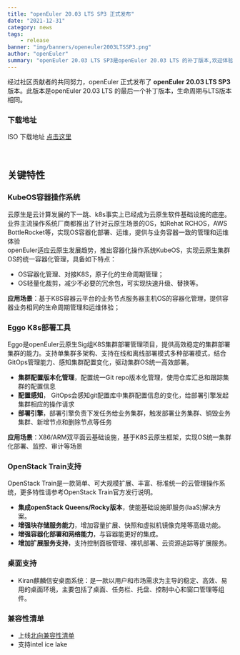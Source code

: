 ```yaml
---
title: "openEuler 20.03 LTS SP3 正式发布"
date: "2021-12-31"
category: news
tags:
    - release
banner: "img/banners/openeuler2003LTSSP3.png"
author: "openEuler"
summary: "openEuler 20.03 LTS SP3是openEuler 20.03 LTS 的补丁版本,欢迎体验。"
---
```


<div class="markdown">

经过社区贡献者的共同努力，openEuler 正式发布了 **openEuler 20.03 LTS SP3** 版本。此版本是openEuler 20.03 LTS 的最后一个补丁版本，生命周期与LTS版本相同。

### 下载地址
ISO 下载地址 [点击这里](https://repo.openeuler.org/openEuler-20.03-LTS-SP3/ISO/)

<br>

## 关键特性

### KubeOS容器操作系统

云原生是云计算发展的下一跳、k8s事实上已经成为云原生软件基础设施的底座。业界主流操作系统厂商都推出了针对云原生场景的OS，如Rehat RCHOS，AWS BottleRocket等，实现OS容器化部署、运维，提供与业务容器一致的管理和运维体验  
openEuler适应云原生发展趋势，推出容器化操作系统KubeOS，实现云原生集群OS的统一容器化管理，具备如下特点：

- OS容器化管理、对接K8S，原子化的生命周期管理；
- OS轻量化裁剪，减少不必要的冗余包，可实现快速升级、替换等。

**应用场景**：基于K8S容器云平台的业务节点服务器主机OS的容器化管理，提供容器业务相同的生命周期管理和运维体验；

### Eggo K8s部署工具

Eggo是openEuler云原生Sig组K8S集群部署管理项目，提供高效稳定的集群部署集群的能力。支持单集群多架构、支持在线和离线部署模式多种部署模式，结合GitOps管理能力、感知集群配置变化，驱动集群OS统一高效部署。

- **集群配置版本化管理**，配置统一Git repo版本化管理，使用仓库汇总和跟踪集群的配置信息
- **配置感知**， GitOps会感知git配置库中集群配置信息的变化，给部署引擎发起集群相应的操作请求
- **部署引擎**，部署引擎负责下发任务给业务集群，触发部署业务集群、销毁业务集群、新增节点和删除节点等任务

**应用场景**：X86/ARM双平面云基础设施，基于K8S云原生框架，实现OS统一集群化部署、监控、审计等场景

### OpenStack Train支持

OpenStack Train是一款简单、可大规模扩展、丰富、标准统一的云管理操作系统，更多特性请参考OpenStack Train官方发行说明。

- **集成openStack Queens/Rocky版本**，使能基础设施即服务(IaaS)解决方案。
- **增强块存储服务能力**，增加容量扩展、快照和虚拟机镜像克隆等高级功能。
- **增强容器化部署和网络能力**，与容器能更好的集成。
- **增加扩展服务支持**，支持控制面板管理、裸机部署、云资源追踪等扩展服务。

### 桌面支持

- Kiran麒麟信安桌面系统：是一款以用户和市场需求为主导的稳定、高效、易用的桌面环境，主要包括了桌面、任务栏、托盘、控制中心和窗口管理等组件。

### 兼容性清单

- 上线[北向兼容性清单](https://www.openeuler.org/zh/compatibility/)
- 支持intel ice lake

</div>
